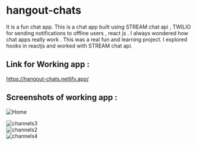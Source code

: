 # hangout-chats
It is a fun chat app.
This is a chat app built using STREAM chat api , TWILIO for sending notifications to offline users , react js . I always wondered how chat apps really work . This was a real fun and learning project. I explored hooks in reactjs and worked with STREAM chat api.

## Link for Working app : 
 https://hangout-chats.netlify.app/
<br>
## Screenshots of working app :
![Home](https://user-images.githubusercontent.com/68144680/159152849-af0e5d8a-7ffe-49c1-8400-2d43c81617b6.png)
<br>

![channels3](https://user-images.githubusercontent.com/68144680/159152869-dc5103db-d33e-48ba-9a6b-72f49acc8b74.png)
<br>
![channels2](https://user-images.githubusercontent.com/68144680/159152880-6251bf0a-609e-4ef8-a8e0-8c8e785c50c2.png)
<br>
![channels4](https://user-images.githubusercontent.com/68144680/159152876-f4876496-a064-447a-ba12-133f7f717dba.png)

